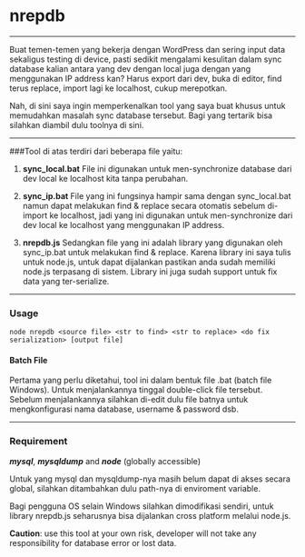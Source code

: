 # nrepdb

----
Buat temen-temen yang bekerja dengan WordPress dan sering input data sekaligus testing di device, pasti sedikit mengalami kesulitan dalam sync database kalian antara yang dev dengan local juga dengan yang menggunakan IP address kan? Harus export dari dev, buka di editor, find terus replace, import lagi ke localhost, cukup merepotkan.

Nah, di sini saya ingin memperkenalkan tool yang saya buat khusus untuk memudahkan masalah sync database tersebut. Bagi yang tertarik bisa silahkan diambil dulu toolnya di sini.

----
###Tool di atas terdiri dari beberapa file yaitu:
1. **sync_local.bat**
File ini digunakan untuk men-synchronize database dari dev local ke localhost kita tanpa perubahan.

2. **sync_ip.bat**
File yang ini fungsinya hampir sama dengan sync_local.bat namun dapat melakukan find & replace secara otomatis sebelum di-import ke localhost, jadi yang ini digunakan untuk men-synchronize dari dev local ke localhost yang menggunakan IP address.

3. **nrepdb.js**
Sedangkan file yang ini adalah library yang digunakan oleh sync_ip.bat untuk melakukan find & replace. Karena library ini saya tulis untuk node.js, untuk dapat dijalankan pastikan anda sudah memiliki node.js terpasang di sistem. Library ini juga sudah support untuk fix data yang ter-serialize.

----
### Usage
    node nrepdb <source file> <str to find> <str to replace> <do fix serialization> [output file]

#### Batch File
Pertama yang perlu diketahui, tool ini dalam bentuk file .bat (batch file Windows). Untuk menjalankannya tinggal double-click file tersebut. Sebelum menjalankannya silahkan di-edit dulu file batnya untuk mengkonfigurasi nama database, username & password dsb.

----
### Requirement
__*mysql*__, __*mysqldump*__ and __*node*__ (globally accessible)

Untuk yang mysql dan mysqldump-nya masih belum dapat di akses secara global, silahkan ditambahkan dulu path-nya di enviroment variable.

Bagi pengguna OS selain Windows silahkan dimodifikasi sendiri, untuk library nrepdb.js seharusnya bisa dijalankan cross platform melalui node.js.

**Caution**: use this tool at your own risk, developer will not take any responsibility for database error or lost data.